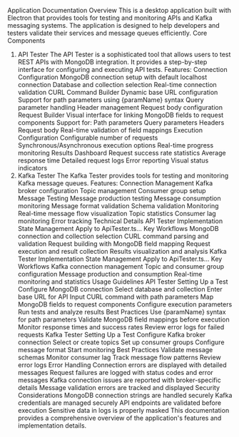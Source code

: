 Application Documentation
Overview
This is a desktop application built with Electron that provides tools for testing and monitoring APIs and Kafka messaging systems. The application is designed to help developers and testers validate their services and message queues efficiently.
Core Components
1. API Tester
The API Tester is a sophisticated tool that allows users to test REST APIs with MongoDB integration. It provides a step-by-step interface for configuring and executing API tests.
Features:
Connection Configuration
MongoDB connection setup with default localhost connection
Database and collection selection
Real-time connection validation
CURL Command Builder
Dynamic base URL configuration
Support for path parameters using {paramName} syntax
Query parameter handling
Header management
Request body configuration
Request Builder
Visual interface for linking MongoDB fields to request components
Support for:
Path parameters
Query parameters
Headers
Request body
Real-time validation of field mappings
Execution Configuration
Configurable number of requests
Synchronous/Asynchronous execution options
Real-time progress monitoring
Results Dashboard
Request success rate statistics
Average response time
Detailed request logs
Error reporting
Visual status indicators
2. Kafka Tester
The Kafka Tester provides tools for testing and monitoring Kafka message queues.
Features:
Connection Management
Kafka broker configuration
Topic management
Consumer group setup
Message Testing
Message production testing
Message consumption monitoring
Message format validation
Schema validation
Monitoring
Real-time message flow visualization
Topic statistics
Consumer lag monitoring
Error tracking
Technical Details
API Tester Implementation
State Management
Apply to ApiTester.ts...
Key Workflows
MongoDB connection and collection selection
CURL command parsing and validation
Request building with MongoDB field mapping
Request execution and result collection
Results visualization and analysis
Kafka Tester Implementation
State Management
Apply to ApiTester.ts...
Key Workflows
Kafka connection management
Topic and consumer group configuration
Message production and consumption
Real-time monitoring and statistics
Usage Guidelines
API Tester
Setting Up a Test
Configure MongoDB connection
Select database and collection
Enter base URL for API
Input CURL command with path parameters
Map MongoDB fields to request components
Configure execution parameters
Run tests and analyze results
Best Practices
Use {paramName} syntax for path parameters
Validate MongoDB field mappings before execution
Monitor response times and success rates
Review error logs for failed requests
Kafka Tester
Setting Up a Test
Configure Kafka broker connection
Select or create topics
Set up consumer groups
Configure message format
Start monitoring
Best Practices
Validate message schemas
Monitor consumer lag
Track message flow patterns
Review error logs
Error Handling
Connection errors are displayed with detailed messages
Request failures are logged with status codes and error messages
Kafka connection issues are reported with broker-specific details
Message validation errors are tracked and displayed
Security Considerations
MongoDB connection strings are handled securely
Kafka credentials are managed securely
API endpoints are validated before execution
Sensitive data in logs is properly masked
This documentation provides a comprehensive overview of the application's features and implementation details.